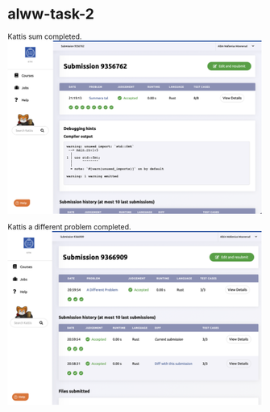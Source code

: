 # alww-task-2

Kattis sum completed.
![sum image](FF4F24E6-8661-423E-98C0-D9C9E5B03DBF.png)

Kattis a different problem completed.
![a different problem image](Screenshot%202022-09-11%20at%2021.00.15.png)
